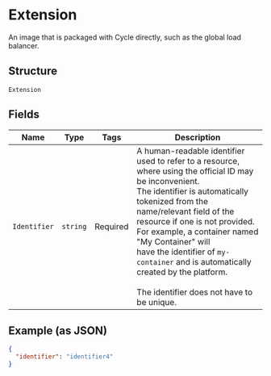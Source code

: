 
# Extension

An image that is packaged with Cycle directly, such as the global load balancer.

## Structure

`Extension`

## Fields

| Name | Type | Tags | Description |
|  --- | --- | --- | --- |
| `Identifier` | `string` | Required | A human-readable identifier used to refer to a resource, where using the official ID may be inconvenient.<br>The identifier is automatically tokenized from the name/relevant field of the resource if one is not provided. For example, a container named "My Container" will<br>have the identifier of `my-container` and is automatically created by the platform.<br><br>The identifier does not have to be unique. |

## Example (as JSON)

```json
{
  "identifier": "identifier4"
}
```

